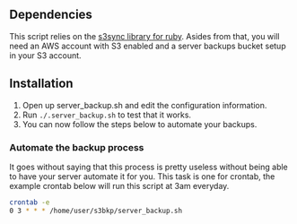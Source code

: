 ## Dependencies
This script relies on the [s3sync library for ruby](http://s3.amazonaws.com/ServEdge_pub/s3sync/README.txt). Asides from that, you will need an AWS account with S3 enabled and a server backups bucket setup in your S3 account.

## Installation
1. Open up server\_backup.sh and edit the configuration information.
2. Run `./.server_backup.sh` to test that it works.
3. You can now follow the steps below to automate your backups.

### Automate the backup process
It goes without saying that this process is pretty useless without being able to have your server automate it for you. This task is one for crontab, the example crontab below will run this script at 3am everyday.

```bash
crontab -e
0 3 * * * /home/user/s3bkp/server_backup.sh
```
